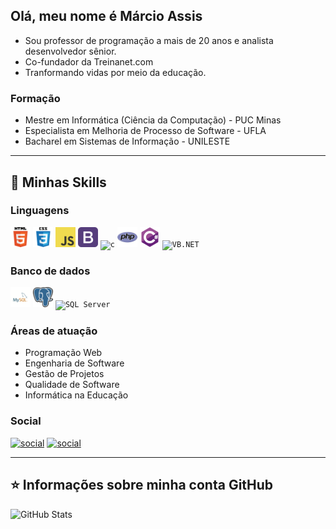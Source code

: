 ## Olá, meu nome é <strong>Márcio Assis</strong>

- Sou professor de programação a mais de 20 anos e analista desenvolvedor sênior.<br>
- Co-fundador da Treinanet.com <br>
- Tranformando vidas por meio da educação.<br>

### Formação
- Mestre em Informática (Ciência da Computação) - PUC Minas
- Especialista em Melhoria de Processo de Software - UFLA
- Bacharel em Sistemas de Informação - UNILESTE

---

## 🚀 Minhas Skills
### Linguagens
<code><img height="32" src="https://raw.githubusercontent.com/github/explore/80688e429a7d4ef2fca1e82350fe8e3517d3494d/topics/html/html.png" alt="HTML5"/></code>
<code><img height="32" src="https://raw.githubusercontent.com/github/explore/80688e429a7d4ef2fca1e82350fe8e3517d3494d/topics/css/css.png" alt="CSS"/></code>
<code><img height="32" src="https://raw.githubusercontent.com/github/explore/80688e429a7d4ef2fca1e82350fe8e3517d3494d/topics/javascript/javascript.png" alt="Javascript"/></code>
<code><img height="32" src="https://raw.githubusercontent.com/github/explore/80688e429a7d4ef2fca1e82350fe8e3517d3494d/topics/bootstrap/bootstrap.png" alt="Bootstrap"/></code>
<code><img height="32" src="https://cdn.iconscout.com/icon/free/png-512/c-programming-569564.png" alt="c"/></code>
<code><img height="32" src="https://raw.githubusercontent.com/github/explore/80688e429a7d4ef2fca1e82350fe8e3517d3494d/topics/php/php.png" alt="PHP"/></code>
<code><img height="32" src="https://raw.githubusercontent.com/devicons/devicon/master/icons/csharp/csharp-original.svg" alt="CSharp"/></code>
<code><img height="32" src="https://upload.wikimedia.org/wikipedia/commons/thumb/4/40/VB.NET_Logo.svg/225px-VB.NET_Logo.svg.png" alt="VB.NET"/></code>

### Banco de dados
<code><img height="32" src="https://raw.githubusercontent.com/github/explore/80688e429a7d4ef2fca1e82350fe8e3517d3494d/topics/mysql/mysql.png" alt="MySQL"/></code>
<code><img height="32" src="https://raw.githubusercontent.com/github/explore/80688e429a7d4ef2fca1e82350fe8e3517d3494d/topics/postgresql/postgresql.png" alt="PostegreSQL"/></code>
<code><img height="32" src="https://altyra.com/wp-content/uploads/2018/11/microsoft-sql-server-logo-png.png" alt="SQL Server"/></code>


### Áreas de atuação
- Programação Web
- Engenharia de Software
- Gestão de Projetos
- Qualidade de Software
- Informática na Educação

### Social
[![social](https://img.shields.io/badge/Linkedin--blue?style=for-the-badge&logo=linkedin&logoColor=blue)](https://www.linkedin.com/in/profmarcioassis/)
[![social](https://img.shields.io/badge/Youtube--red?style=for-the-badge&logo=youtube&logoColor=red)](https://www.youtube.com/channel/UC6dcft0plmftQcYNc6_bQOw)

---

## ⭐ Informações sobre minha conta GitHub
![GitHub Stats](https://github-readme-stats.vercel.app/api?username=assismiranda&show_icons=true)


